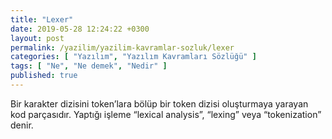 ```yaml
---
title: "Lexer"
date: 2019-05-28 12:24:22 +0300
layout: post
permalink: /yazilim/yazilim-kavramlar-sozluk/lexer
categories: [ "Yazılım", "Yazılım Kavramları Sözlüğü" ]
tags: [ "Ne", "Ne demek", "Nedir" ]
published: true
---
```


Bir karakter dizisini token’lara bölüp bir token dizisi oluşturmaya yarayan kod parçasıdır. Yaptığı işleme “lexical analysis”, “lexing” veya “tokenization” denir.
